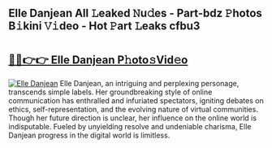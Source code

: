 ## Elle Danjean All 𝙻eaked 𝙽u𝚍es - Part-bdz 𝙿hotos B𝚒kini 𝚅𝚒deo - Hot 𝙿art 𝙻eaks cfbu3

# <h2><a href="http://ld5122.urlbe.top/?page=Elle+Danjean">🔗🔗👉👉 Elle Danjean P𝚑oto𝚜Vid𝚎o</a></h2>

[![Elle Danjean](https://i.imgur.com/eBuTRDB.gif)](http://ld5122.urlbe.top/?page=Elle+Danjean)
Elle Danjean, an intriguing and perplexing personage, transcends simple labels. Her groundbreaking style of online communication has enthralled and infuriated spectators, igniting debates on ethics, self-representation, and the evolving nature of virtual communities. Though her future direction is unclear, her influence on the online world is indisputable. Fueled by unyielding resolve and undeniable charisma, Elle Danjean progress in the digital world is limitless.
